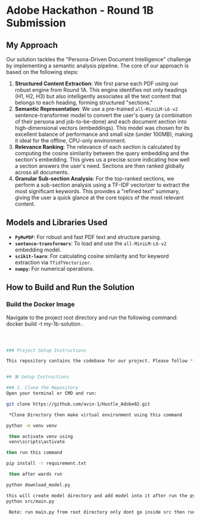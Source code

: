 # Adobe Hackathon - Round 1B Submission

## My Approach

Our solution tackles the "Persona-Driven Document Intelligence" challenge by implementing a semantic analysis pipeline. The core of our approach is based on the following steps:

1.  **Structured Content Extraction**: We first parse each PDF using our robust engine from Round 1A. This engine identifies not only headings (H1, H2, H3) but also intelligently associates all the text content that belongs to each heading, forming structured "sections."
2.  **Semantic Representation**: We use a pre-trained `all-MiniLM-L6-v2` sentence-transformer model to convert the user's query (a combination of their persona and job-to-be-done) and each document section into high-dimensional vectors (embeddings). This model was chosen for its excellent balance of performance and small size (under 100MB), making it ideal for the offline, CPU-only environment.
3.  **Relevance Ranking**: The relevance of each section is calculated by computing the cosine similarity between the query embedding and the section's embedding. This gives us a precise score indicating how well a section answers the user's need. Sections are then ranked globally across all documents.
4.  **Granular Sub-section Analysis**: For the top-ranked sections, we perform a sub-section analysis using a TF-IDF vectorizer to extract the most significant keywords. This provides a "refined text" summary, giving the user a quick glance at the core topics of the most relevant content.

## Models and Libraries Used

-   **`PyMuPDF`**: For robust and fast PDF text and structure parsing.
-   **`sentence-transformers`**: To load and use the `all-MiniLM-L6-v2` embedding model.
-   **`scikit-learn`**: For calculating cosine similarity and for keyword extraction via `TfidfVectorizer`.
-   **`numpy`**: For numerical operations.

## How to Build and Run the Solution

### Build the Docker Image

Navigate to the project root directory and run the following command:
docker build -t my-1b-solution .

```bash



### Project Setup Instructions

This repository contains the codebase for our project. Please follow **each step carefully** to set up and run the project successfully.


## 🛠️ Setup Instructions

### 1. Clone the Repository
Open your terminal or CMD and run:

git clone https://github.com/avin-1/Hustle_Adobe02.git

 *Clone Directory then make virtual environment using this command

python -m venv venv

 then activate venv using
 venv\scripts\activate

then run this command

pip install -r requirement.txt

 then after wards run

python download_model.py

this will create model directory and add model into it after run the python script main.py using
python src/main.py

 Note: run main.py from root directory only dont go inside src then run  
